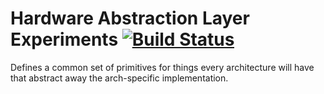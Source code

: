 # Hardware Abstraction Layer Experiments [![Build Status](https://travis-ci.org/sos-os/hal9000.svg?branch=master)](https://travis-ci.org/sos-os/hal9000)

Defines a common set of primitives for things every architecture will have that abstract away the arch-specific implementation.
